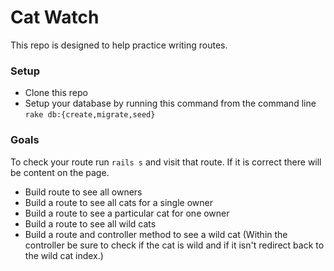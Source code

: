 # Cat Watch

This repo is designed to help practice writing routes.

### Setup

- Clone this repo
- Setup your database by running this command from the command line `rake db:{create,migrate,seed}`

### Goals
To check your route run `rails s` and visit that route. If it is correct there will be content on the page.

- Build route to see all owners
- Build a route to see all cats for a single owner
- Build a route to see a particular cat for one owner
- Build a route to see all wild cats
- Build a route and controller method to see a wild cat
(Within the controller be sure to check if the cat is wild and if it isn't redirect back to the wild cat index.)
